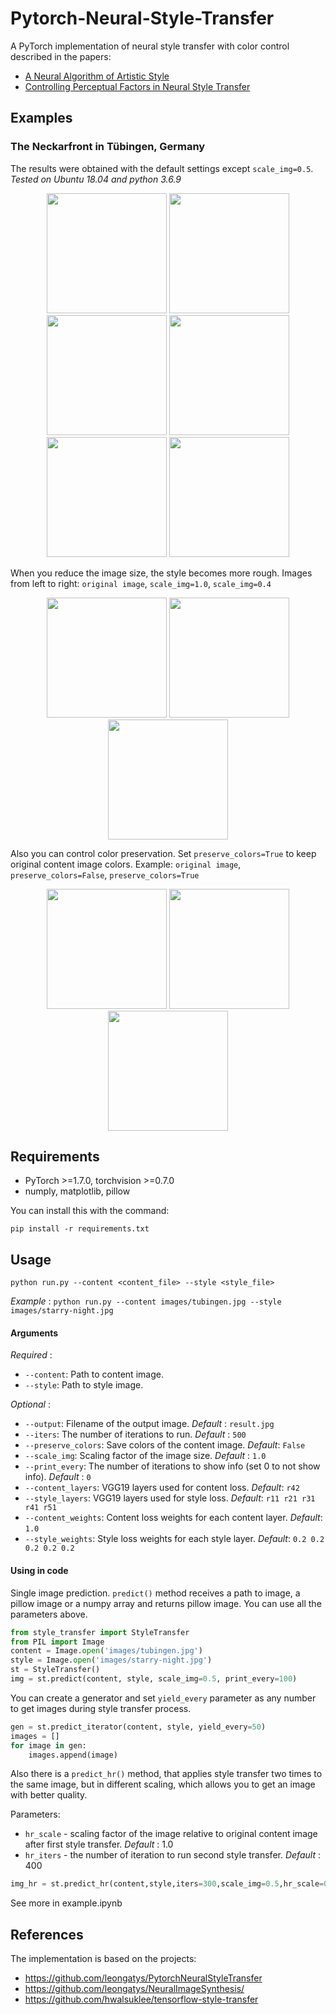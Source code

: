 # Pytorch-Neural-Style-Transfer
A PyTorch implementation of neural style transfer with color control described in the papers:
* [A Neural Algorithm of Artistic Style](https://arxiv.org/pdf/1508.06576v2.pdf)
* [Controlling Perceptual Factors in Neural Style Transfer](https://arxiv.org/pdf/1611.07865.pdf)
## Examples
### The Neckarfront in Tübingen, Germany
The results were obtained with the default settings except `scale_img=0.5`.
*Tested on Ubuntu 18.04 and python 3.6.9*

<p align="center">
<img src="images/tubingen.jpg" height="192px">
<img src="images/tubingen-starry-night.jpg" height="192px">
<img src="images/tubingen-shipwreck.jpg" height="192px">

<img src="images/tubingen-kandinsky.jpg" height="192px">
<img src="images/tubingen-graffiti.jpg" height="192px">
<img src="images/tubingen-mosaic.jpg" height="192px">
</p>

When you reduce the image size, the style becomes more rough. Images from left to right: `original image`, `scale_img=1.0`, `scale_img=0.4`

<p align="center">
<img src="images/tubingen.jpg" height="192px">
<img src="images/tubingen-starry-night-scale10.jpg" height="192px">
<img src="images/tubingen-starry-night-scale04.jpg" height="192px">
</p>

Also you can control color preservation. Set `preserve_colors=True` to keep original content image colors. Example: `original image`, `preserve_colors=False`, `preserve_colors=True`

<p align="center">
<img src="images/tubingen.jpg" height="192px">
<img src="images/tubingen-starry-night-stylecolors.jpg" height="192px">
<img src="images/tubingen-starry-night-origcolors.jpg" height="192px">
</p>

## Requirements
- PyTorch >=1.7.0, torchvision >=0.7.0
- numply, matplotlib, pillow

You can install this with the command:
```
pip install -r requirements.txt
```

## Usage
```
python run.py --content <content_file> --style <style_file>
```
*Example* :
`python run.py --content images/tubingen.jpg --style images/starry-night.jpg`

#### Arguments
*Required* :
* `--content`: Path to content image.
* `--style`: Path to style image.

*Optional* :
* `--output`: Filename of the output image. *Default* : `result.jpg`
* `--iters`: The number of iterations to run. *Default* : `500`
* `--preserve_colors`: Save colors of the content image. *Default*: `False`
* `--scale_img`: Scaling factor of the image size. *Default* : `1.0`
* `--print_every`: The number of iterations to show info (set 0 to not show info). *Default* : `0`
* `--content_layers`: VGG19 layers used for content loss. *Default*: `r42`
* `--style_layers`: VGG19 layers used for style loss. *Default*: `r11 r21 r31 r41 r51`
* `--content_weights`: Content loss weights for each content layer. *Default*: `1.0`
* `--style_weights`: Style loss weights for each style layer. *Default*: `0.2 0.2 0.2 0.2 0.2`

#### Using in code
Single image prediction. `predict()` method receives a path to image, a pillow image or a numpy array and returns pillow image. You can use all the parameters above.
```python
from style_transfer import StyleTransfer
from PIL import Image
content = Image.open('images/tubingen.jpg')
style = Image.open('images/starry-night.jpg')
st = StyleTransfer()
img = st.predict(content, style, scale_img=0.5, print_every=100)
```
You can create a generator and set `yield_every` parameter as any number to get images during style transfer process.
```python
gen = st.predict_iterator(content, style, yield_every=50)
images = []
for image in gen:
	images.append(image)
```
Also there is a `predict_hr()` method, that applies style transfer two times to the same image, but in different scaling, which allows you to get an image with better quality. 

Parameters: 
- `hr_scale` - scaling factor of the image relative to original content image after first style transfer. *Default* : 1.0
- `hr_iters` - the number of iteration to run second style transfer. *Default* : 400

```python
img_hr = st.predict_hr(content,style,iters=300,scale_img=0.5,hr_scale=0.9)
```
See more in example.ipynb

## References
The implementation is based on the projects:

- https://github.com/leongatys/PytorchNeuralStyleTransfer
- https://github.com/leongatys/NeuralImageSynthesis/
- https://github.com/hwalsuklee/tensorflow-style-transfer